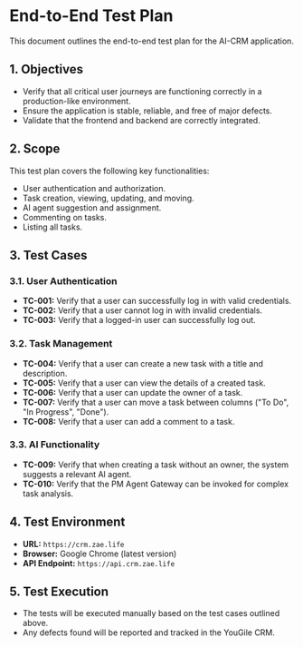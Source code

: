 # End-to-End Test Plan

This document outlines the end-to-end test plan for the AI-CRM application.

## 1. Objectives
- Verify that all critical user journeys are functioning correctly in a production-like environment.
- Ensure the application is stable, reliable, and free of major defects.
- Validate that the frontend and backend are correctly integrated.

## 2. Scope
This test plan covers the following key functionalities:
- User authentication and authorization.
- Task creation, viewing, updating, and moving.
- AI agent suggestion and assignment.
- Commenting on tasks.
- Listing all tasks.

## 3. Test Cases

### 3.1. User Authentication
- **TC-001:** Verify that a user can successfully log in with valid credentials.
- **TC-002:** Verify that a user cannot log in with invalid credentials.
- **TC-003:** Verify that a logged-in user can successfully log out.

### 3.2. Task Management
- **TC-004:** Verify that a user can create a new task with a title and description.
- **TC-005:** Verify that a user can view the details of a created task.
- **TC-006:** Verify that a user can update the owner of a task.
- **TC-007:** Verify that a user can move a task between columns ("To Do", "In Progress", "Done").
- **TC-008:** Verify that a user can add a comment to a task.

### 3.3. AI Functionality
- **TC-009:** Verify that when creating a task without an owner, the system suggests a relevant AI agent.
- **TC-010:** Verify that the PM Agent Gateway can be invoked for complex task analysis.

## 4. Test Environment
- **URL:** `https://crm.zae.life`
- **Browser:** Google Chrome (latest version)
- **API Endpoint:** `https://api.crm.zae.life`

## 5. Test Execution
- The tests will be executed manually based on the test cases outlined above.
- Any defects found will be reported and tracked in the YouGile CRM.

